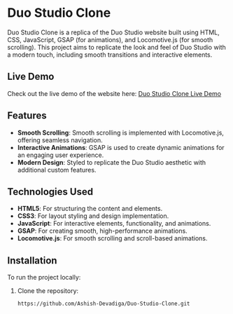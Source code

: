 # Duo Studio Clone

Duo Studio Clone is a replica of the Duo Studio website built using HTML, CSS, JavaScript, GSAP (for animations), and Locomotive.js (for smooth scrolling). This project aims to replicate the look and feel of Duo Studio with a modern touch, including smooth transitions and interactive elements.

## Live Demo

Check out the live demo of the website here: [Duo Studio Clone Live Demo](https://duo-studio-clone-59ve.onrender.com)

## Features

- **Smooth Scrolling**: Smooth scrolling is implemented with Locomotive.js, offering seamless navigation.
- **Interactive Animations**: GSAP is used to create dynamic animations for an engaging user experience.
- **Modern Design**: Styled to replicate the Duo Studio aesthetic with additional custom features.

## Technologies Used

- **HTML5**: For structuring the content and elements.
- **CSS3**: For layout styling and design implementation.
- **JavaScript**: For interactive elements, functionality, and animations.
- **GSAP**: For creating smooth, high-performance animations.
- **Locomotive.js**: For smooth scrolling and scroll-based animations.

## Installation

To run the project locally:

1. Clone the repository:
   ```bash
   https://github.com/Ashish-Devadiga/Duo-Studio-Clone.git
